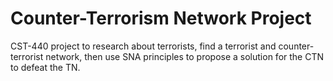 # Counter-Terrorism Network Project
 CST-440 project to research about terrorists, find a terrorist and counter-terrorist network, then use SNA principles to propose a solution for the CTN to defeat the TN. 